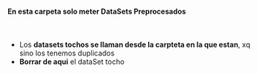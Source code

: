 #### En esta carpeta solo meter DataSets Preprocesados

<br>


- Los **datasets tochos se llaman desde la carpteta en la que estan**, xq sino los tenemos duplicados
- **Borrar  de aqui** el dataSet tocho
